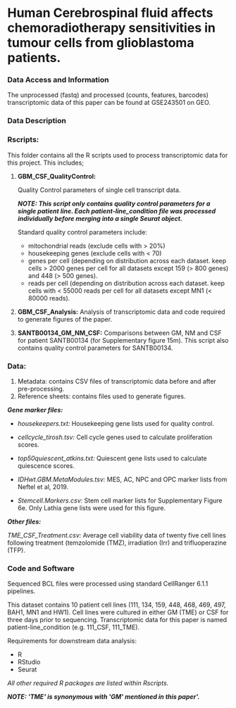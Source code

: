# Human Cerebrospinal fluid affects chemoradiotherapy sensitivities in tumour cells from glioblastoma patients.

### Data Access and Information

The unprocessed (fastq) and processed (counts, features, barcodes) transcriptomic data of this paper can be found at GSE243501 on GEO. 

### Data Description
### **Rscripts:**
This folder contains all the R scripts used to process transcriptomic data for this project. This includes;

1. ****GBM_CSF_QualityControl:****

   Quality Control parameters of single cell transcript data.

    ***NOTE: This script only contains quality control parameters for a single patient line. Each patient-line_condition file was processed individually before merging into a single Seurat object.***

    Standard quality control parameters include:
   - mitochondrial reads (exclude cells with > 20%)
   - housekeeping genes (exclude cells with < 70)
   - genes per cell (depending on distribution across each dataset. keep cells > 2000 genes per cell for all datasets except 159 (> 800 genes) and 448 (> 500 genes).
   - reads per cell (depending on distribution across each dataset. keep cells with < 55000 reads per cell for all datasets except MN1 (< 80000 reads).
   
3. ****GBM_CSF_Analysis:**** Analysis of transcriptomic data and code required to generate figures of the paper. 
   
4. ****SANTB00134_GM_NM_CSF:**** Comparisons between GM, NM and CSF for patient SANTB00134 (for Supplementary figure 15m). This script also contains quality control parameters for SANTB00134. 

### **Data:** 
1. Metadata: contains CSV files of transcriptomic data before and after pre-processing.
2. Reference sheets: contains files used to generate figures.

  ***Gene marker files:***
   - *housekeepers.txt:* Housekeeping gene lists used for quality control.
   
   -  *cellcycle_tirosh.tsv:* Cell cycle genes used to calculate proliferation scores.
   
   -    *top50quiescent_atkins.txt:* Quiescent gene lists used to calculate quiescence scores.
   
   -  *IDHwt.GBM.MetaModules.tsv:* MES, AC, NPC and OPC marker lists from Neftel et al, 2019.
   
   -  *Stemcell.Markers.csv:* Stem cell marker lists for Supplementary Figure 6e. Only Lathia gene lists were used for this figure. 

  ***Other files:*** 

   *TME_CSF_Treatment.csv:* Average cell viability data of twenty five cell lines following treatment (temzolomide (TMZ), irradiation (Irr) and trifluoperazine (TFP).  

### Code and Software

Sequenced BCL files were processed using standard CellRanger 6.1.1 pipelines. 

This dataset contains 10 patient cell lines (111, 134, 159, 448, 468, 469, 497, BAH1, MN1 and HW1). Cell lines were cultured in either GM (TME) or CSF for three days prior to sequencing. Transcriptomic data for this paper is named patient-line_condition (e.g. 111_CSF, 111_TME).

Requirements for downstream data analysis: 
- R
- RStudio
- Seurat

*All other required R packages are listed within Rscripts.* 

***NOTE: 'TME' is synonymous with 'GM' mentioned in this paper'.*** 
    
